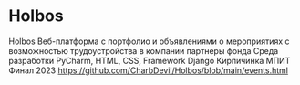 # Holbos
Holbos
Веб-платформа с портфолио и объявлениями о мероприятиях с возможностью трудоустройства в компании партнеры фонда
Среда разработки PyCharm, HTML, CSS, Framework Django 
Кирпичинка
МПИТ Финал 2023
https://github.com/CharbDevil/Holbos/blob/main/events.html
